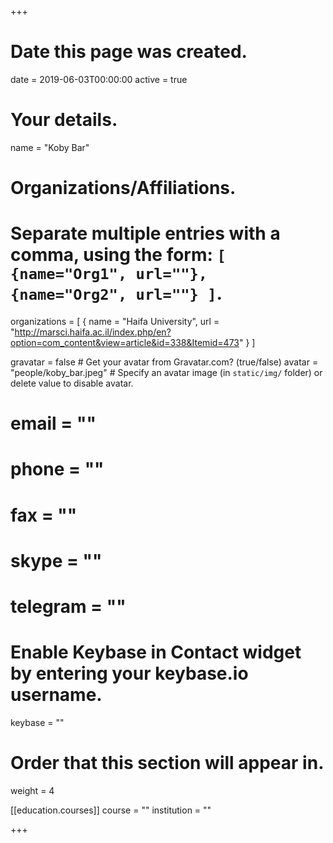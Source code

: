 
+++
# Date this page was created.
date = 2019-06-03T00:00:00
active = true

# Your details.
name = "Koby Bar"

# Organizations/Affiliations.
#   Separate multiple entries with a comma, using the form: `[ {name="Org1", url=""}, {name="Org2", url=""} ]`.
organizations = [ { name = "Haifa University", url = "http://marsci.haifa.ac.il/index.php/en?option=com_content&view=article&id=338&Itemid=473" } ]

gravatar = false  # Get your avatar from Gravatar.com? (true/false)
avatar = "people/koby_bar.jpeg"  # Specify an avatar image (in `static/img/` folder) or delete value to disable avatar.
# email = ""
# phone = ""
# fax = ""
# skype = ""
# telegram = ""

# Enable Keybase in Contact widget by entering your keybase.io username.
keybase = ""


# Order that this section will appear in.
weight = 4


[[education.courses]]
  course = ""
  institution = ""
 
+++


